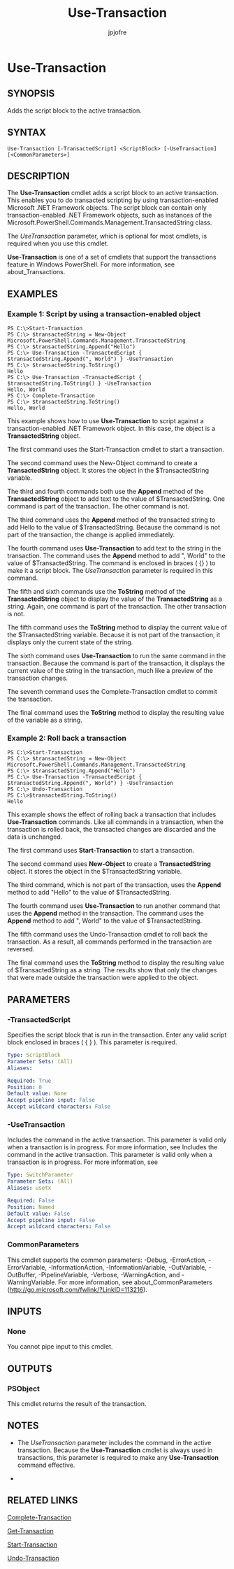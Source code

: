 ﻿---
author: jpjofre
description: 
external help file: Microsoft.PowerShell.Commands.Management.dll-Help.xml
keywords: powershell, cmdlet
manager: carolz
ms.date: 2016-09-30
ms.prod: powershell
ms.technology: powershell
ms.topic: reference
online version: http://go.microsoft.com/fwlink/?LinkId=821649
schema: 2.0.0
title: Use-Transaction
---

# Use-Transaction

## SYNOPSIS
Adds the script block to the active transaction.

## SYNTAX

```
Use-Transaction [-TransactedScript] <ScriptBlock> [-UseTransaction] [<CommonParameters>]
```

## DESCRIPTION
The **Use-Transaction** cmdlet adds a script block to an active transaction.
This enables you to do transacted scripting by using transaction-enabled Microsoft .NET Framework objects.
The script block can contain only transaction-enabled .NET Framework objects, such as instances of the Microsoft.PowerShell.Commands.Management.TransactedString class.

The *UseTransaction* parameter, which is optional for most cmdlets, is required when you use this cmdlet.

**Use-Transaction** is one of a set of cmdlets that support the transactions feature in Windows PowerShell.
For more information, see about_Transactions.

## EXAMPLES

### Example 1: Script by using a transaction-enabled object
```
PS C:\>Start-Transaction
PS C:\> $transactedString = New-Object Microsoft.PowerShell.Commands.Management.TransactedString
PS C:\> $transactedString.Append("Hello")
PS C:\> Use-Transaction -TransactedScript { $transactedString.Append(", World") } -UseTransaction
PS C:\> $transactedString.ToString()
Hello
PS C:\> Use-Transaction -TransactedScript { $transactedString.ToString() } -UseTransaction
Hello, World
PS C:\> Complete-Transaction
PS C:\> $transactedString.ToString()
Hello, World
```

This example shows how to use **Use-Transaction** to script against a transaction-enabled .NET Framework object.
In this case, the object is a **TransactedString** object.

The first command uses the Start-Transaction cmdlet to start a transaction.

The second command uses the New-Object command to create a **TransactedString** object.
It stores the object in the $TransactedString variable.

The third and fourth commands both use the **Append** method of the **TransactedString** object to add text to the value of $TransactedString.
One command is part of the transaction.
The other command is not.

The third command uses the **Append** method of the transacted string to add Hello to the value of $TransactedString.
Because the command is not part of the transaction, the change is applied immediately.

The fourth command uses **Use-Transaction** to add text to the string in the transaction.
The command uses the **Append** method to add ", World" to the value of $TransactedString.
The command is enclosed in braces ( {} ) to make it a script block.
The *UseTransaction* parameter is required in this command.

The fifth and sixth commands use the **ToString** method of the **TransactedString** object to display the value of the **TransactedString** as a string.
Again, one command is part of the transaction.
The other transaction is not.

The fifth command uses the **ToString** method to display the current value of the $TransactedString variable.
Because it is not part of the transaction, it displays only the current state of the string.

The sixth command uses **Use-Transaction** to run the same command in the transaction.
Because the command is part of the transaction, it displays the current value of the string in the transaction, much like a preview of the transaction changes.

The seventh command uses the Complete-Transaction cmdlet to commit the transaction.

The final command uses the **ToString** method to display the resulting value of the variable as a string.

### Example 2: Roll back a transaction
```
PS C:\>Start-Transaction
PS C:\> $transactedString = New-Object Microsoft.PowerShell.Commands.Management.TransactedString
PS C:\> $transactedString.Append("Hello")
PS C:\> Use-Transaction -TransactedScript { $transactedString.Append(", World") } -UseTransaction
PS C:\> Undo-Transaction
PS C:\>$transactedString.ToString()
Hello
```

This example shows the effect of rolling back a transaction that includes **Use-Transaction** commands.
Like all commands in a transaction, when the transaction is rolled back, the transacted changes are discarded and the data is unchanged.

The first command uses **Start-Transaction** to start a transaction.

The second command uses **New-Object** to create a **TransactedString** object.
It stores the object in the $TransactedString variable.

The third command, which is not part of the transaction, uses the **Append** method to add "Hello" to the value of $TransactedString.

The fourth command uses **Use-Transaction** to run another command that uses the **Append** method in the transaction.
The command uses the **Append** method to add ", World" to the value of $TransactedString.

The fifth command uses the Undo-Transaction cmdlet to roll back the transaction.
As a result, all commands performed in the transaction are reversed.

The final command uses the **ToString** method to display the resulting value of $TransactedString as a string.
The results show that only the changes that were made outside the transaction were applied to the object.

## PARAMETERS

### -TransactedScript
Specifies the script block that is run in the transaction.
Enter any valid script block enclosed in braces ( { } ).
This parameter is required.

```yaml
Type: ScriptBlock
Parameter Sets: (All)
Aliases: 

Required: True
Position: 0
Default value: None
Accept pipeline input: False
Accept wildcard characters: False
```

### -UseTransaction
Includes the command in the active transaction.
This parameter is valid only when a transaction is in progress.
For more information, see Includes the command in the active transaction.
This parameter is valid only when a transaction is in progress.
For more information, see

```yaml
Type: SwitchParameter
Parameter Sets: (All)
Aliases: usetx

Required: False
Position: Named
Default value: False
Accept pipeline input: False
Accept wildcard characters: False
```

### CommonParameters
This cmdlet supports the common parameters: -Debug, -ErrorAction, -ErrorVariable, -InformationAction, -InformationVariable, -OutVariable, -OutBuffer, -PipelineVariable, -Verbose, -WarningAction, and -WarningVariable. For more information, see about_CommonParameters (http://go.microsoft.com/fwlink/?LinkID=113216).

## INPUTS

### None
You cannot pipe input to this cmdlet.

## OUTPUTS

### PSObject
This cmdlet returns the result of the transaction.

## NOTES
* The *UseTransaction* parameter includes the command in the active transaction. Because the **Use-Transaction** cmdlet is always used in transactions, this parameter is required to make any **Use-Transaction** command effective.

*

## RELATED LINKS

[Complete-Transaction](Complete-Transaction.md)

[Get-Transaction](Get-Transaction.md)

[Start-Transaction](Start-Transaction.md)

[Undo-Transaction](Undo-Transaction.md)

